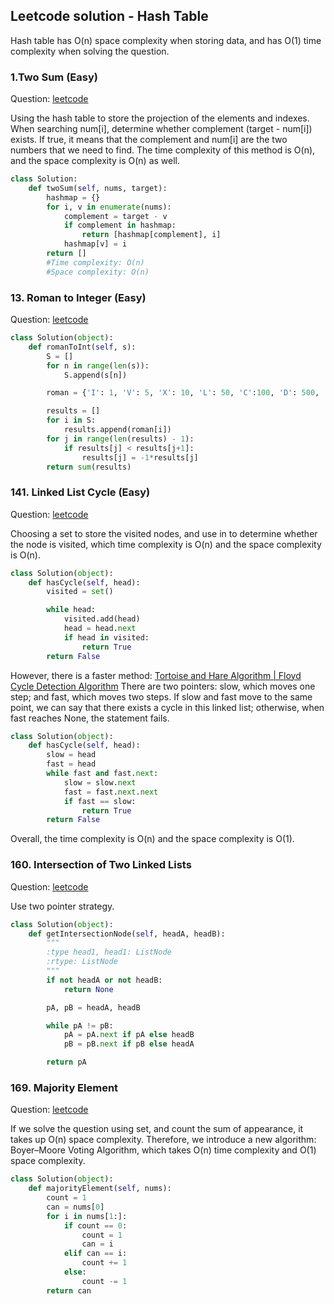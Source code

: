 ## Leetcode solution - Hash Table

Hash table has O(n) space complexity when storing data, and has O(1) time complexity when solving the question. 

### 1.Two Sum (Easy)
Question: [leetcode](https://leetcode.com/problems/two-sum/)

Using the hash table to store the projection of the elements and indexes. When searching num[i], determine whether complement (target - num[i]) exists. If true, it means that the complement and num[i] are the two numbers that we need to find. The time complexity of this method is O(n), and the space complexity is O(n) as well.


```python
class Solution:
    def twoSum(self, nums, target):
        hashmap = {}
        for i, v in enumerate(nums):
            complement = target - v
            if complement in hashmap:
                return [hashmap[complement], i]
            hashmap[v] = i
        return []
        #Time complexity: O(n)
        #Space complexity: O(n)
```

### 13. Roman to Integer (Easy)
Question: [leetcode](https://leetcode.com/problems/roman-to-integer/)

```python
class Solution(object):
    def romanToInt(self, s):
        S = []
        for n in range(len(s)):
            S.append(s[n])

        roman = {'I': 1, 'V': 5, 'X': 10, 'L': 50, 'C':100, 'D': 500, 'M': 1000}

        results = []
        for i in S:
            results.append(roman[i])
        for j in range(len(results) - 1):
            if results[j] < results[j+1]:
                results[j] = -1*results[j]
        return sum(results)
```

### 141. Linked List Cycle (Easy)
Question: [leetcode](https://leetcode.com/problems/linked-list-cycle/)

Choosing a set to store the visited nodes, and use in to determine whether the node is visited, which time complexity is O(n) and the space complexity is O(n).
```python
class Solution(object):
    def hasCycle(self, head):
        visited = set()

        while head:
            visited.add(head)
            head = head.next
            if head in visited:
                return True
        return False
```

However, there is a faster method: [Tortoise and Hare Algorithm | Floyd Cycle Detection Algorithm](https://youtu.be/S5TcPmTl6ww?si=_MOhPnjYWVlcekuF)
There are two pointers: slow, which moves one step; and fast, which moves two steps. If slow and fast move to the same point, we can say that there exists a cycle in this linked list; otherwise, when fast reaches None, the statement fails. 
```python
class Solution(object):
    def hasCycle(self, head):
        slow = head 
        fast = head
        while fast and fast.next:
            slow = slow.next
            fast = fast.next.next
            if fast == slow:
                return True
        return False
```
Overall, the time complexity is O(n) and the space complexity is O(1).

### 160. Intersection of Two Linked Lists
Question: [leetcode](https://leetcode.com/problems/intersection-of-two-linked-lists/)

Use two pointer strategy.
```python
class Solution(object):
    def getIntersectionNode(self, headA, headB):
        """
        :type head1, head1: ListNode
        :rtype: ListNode
        """
        if not headA or not headB:
            return None

        pA, pB = headA, headB

        while pA != pB:
            pA = pA.next if pA else headB
            pB = pB.next if pB else headA

        return pA
```

### 169. Majority Element
Question: [leetcode](https://leetcode.com/problems/majority-element/)

If we solve the question using set, and count the sum of appearance, it takes up O(n) space complexity. Therefore, we introduce a new algorithm: Boyer–Moore Voting Algorithm, which takes O(n) time complexity and O(1) space complexity.

```python
class Solution(object):
    def majorityElement(self, nums):
        count = 1
        can = nums[0]
        for i in nums[1:]:
            if count == 0:
                count = 1
                can = i
            elif can == i:
                count += 1
            else:
                count -= 1
        return can
```